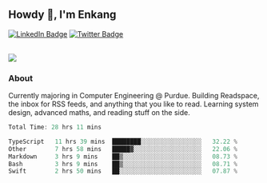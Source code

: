 ## Howdy 👋, I'm Enkang

<div id="badges">
  <a href="https://www.linkedin.com/in/enkyuan/"><img src="https://img.shields.io/badge/LinkedIn-blue?style=for-the-badge&logo=linkedin&logoColor=white" alt="LinkedIn Badge"/></a>
  <a href="https://twitter.com/enkyuan"><img src="https://img.shields.io/badge/X-000000?style=for-the-badge&logo=x&logoColor=white" alt="Twitter Badge"/></a>
</div>

<br/>

![](https://komarev.com/ghpvc/?username=enkyuan&color=blueviolet)

### About 

Currently majoring in Computer Engineering @ Purdue. Building Readspace, the inbox for RSS feeds, and anything that you like to read. Learning system design, advanced maths, and reading stuff on the side.

<!--START_SECTION:waka-->

```rust
Total Time: 28 hrs 11 mins

TypeScript   11 hrs 39 mins  ████████░░░░░░░░░░░░░░░░░   32.22 %
Other        7 hrs 58 mins   █████▓░░░░░░░░░░░░░░░░░░░   22.06 %
Markdown     3 hrs 9 mins    ██▒░░░░░░░░░░░░░░░░░░░░░░   08.73 %
Bash         3 hrs 9 mins    ██▒░░░░░░░░░░░░░░░░░░░░░░   08.71 %
Swift        2 hrs 50 mins   ██░░░░░░░░░░░░░░░░░░░░░░░   07.87 %
```

<!--END_SECTION:waka-->
